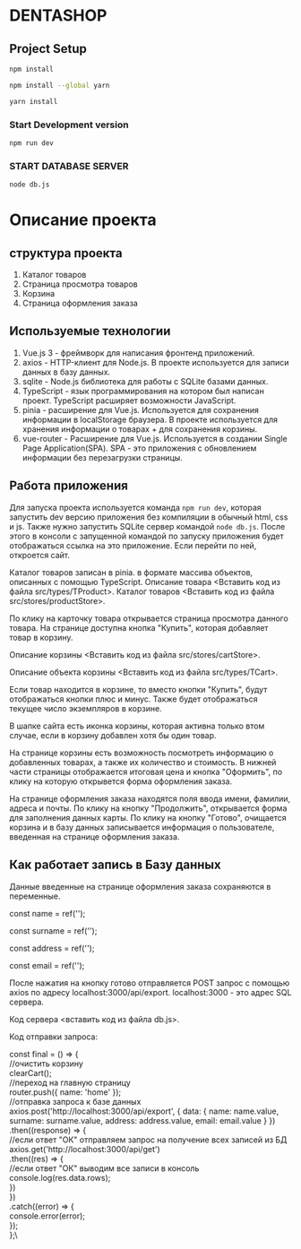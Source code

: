 # DENTASHOP

## Project Setup

```sh
npm install
```

```sh
npm install --global yarn
```

```sh
yarn install
```

### Start Development version

```sh
npm run dev
```

### START DATABASE SERVER

```
node db.js
```

# Описание проекта

## структура проекта

1. Каталог товаров
2. Страница просмотра товаров
3. Корзина
4. Страница оформления заказа

## Используемые технологии

1. Vue.js 3 - фреймворк для написания фронтенд приложений.
2. axios - HTTP-клиент для Node.js. В проекте используется для записи данных в базу данных.
3. sqlite - Node.js библиотека для работы с SQLite базами данных.
4. TypeScript - язык программирования на котором был написан проект. TypeScript расширяет возможности JavaScript.
5. pinia - расширение для Vue.js. Используется для сохранения информации в localStorage браузера. В проекте используется для хранения информации о товарах + для сохранения корзины.
6. vue-router - Расширение для Vue.js. Используется в создании Single Page Application(SPA). SPA - это приложения с обновлением информации без перезагрузки страницы.

## Работа приложения

Для запуска проекта используется команда `npm run dev`, которая запустить dev версию приложения без компиляции в обычный html, css и js. Также нужно запустить SQLite сервер командой `node db.js`. После этого в консоли с запущенной командой по запуску приложения будет отображаться ссылка на это приложение. Если перейти по ней, откроется сайт.

Каталог товаров записан в pinia. в формате массива объектов, описанных с помощью TypeScript. Описание товара <Вставить код из файла src/types/TProduct>. Каталог товаров  <Вставить код из файла src/stores/productStore>.

По клику на карточку товара открывается страница просмотра данного товара. На странице доступна кнопка "Купить", которая добавляет товар в корзину.

Описание корзины <Вставить код из файла src/stores/cartStore>.

Описание объекта корзины <Вставить код из файла src/types/TCart>.

Если товар находится в корзине, то вместо кнопки "Купить", будут отображаться кнопки плюс и минус. Также будет отображаться текущее число экземпляров в корзине.

В шапке сайта есть иконка корзины, которая активна только втом случае, если в корзину добавлен хотя бы один товар.

На странице корзины есть возможность посмотреть информацию о добавленных товарах, а также их количество и стоимость. В нижней части страницы отображается итоговая цена и кнопка "Оформить", по клику на которую открывется форма оформления заказа.

На странице оформления заказа находятся поля ввода имени, фамилии, адреса и почты. По клику на кнопку "Продолжить", открывается форма для заполнения данных карты. По клику на кнопку "Готово", очищается корзина и в базу данных записывается информация о пользователе, введенная на странице оформления заказа.

## Как работает запись в Базу данных

Данные введенные на странице оформления заказа сохраняются в переменные.

const name = ref('');

const surname = ref('');

const address = ref('');

const email = ref('');

После нажатия на кнопку готово отправляется POST запрос с помощью axios по адресу localhost:3000/api/export. localhost:3000 - это адрес SQL сервера.

Код сервера <вставить код из файла db.js>.

Код отправки запроса: 

const final = () => {\
//очистить корзину\
clearCart();\
//переход на главную страницу\
router.push({ name: 'home' });\
//отправка запроса к базе данных\
axios.post('http://localhost:3000/api/export', { data: { name: name.value, surname: surname.value, address: address.value, email: email.value } })\
.then((response) => {\
//если ответ "ОК" отправляем запрос на получение всех записей из БД\
axios.get('http://localhost:3000/api/get')\
.then((res) => {\
//если ответ "ОК" выводим все записи в консоль\
console.log(res.data.rows);\
})\
})\
.catch((error) => {\
console.error(error);\
});\
};\

